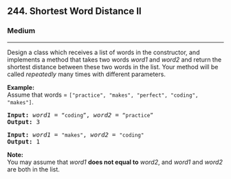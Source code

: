 <h2>244. Shortest Word Distance II</h2><h3>Medium</h3><hr><div><p>Design a class which receives a list of words in the constructor, and implements a method that takes two words <em>word1</em> and <em>word2</em> and return the shortest distance between these two words in the list. Your method will be called <em>repeatedly</em> many times with different parameters.&nbsp;</p>

<p><strong>Example:</strong><br>
Assume that words = <code>["practice", "makes", "perfect", "coding", "makes"]</code>.</p>

<pre><b>Input:</b> <em>word1</em> = <code>“coding”</code>, <em>word2</em> = <code>“practice”</code>
<b>Output:</b> 3
</pre>

<pre><b>Input:</b> <em>word1</em> = <code>"makes"</code>, <em>word2</em> = <code>"coding"</code>
<b>Output:</b> 1</pre>

<p><strong>Note:</strong><br>
You may assume that <em>word1</em> <strong>does not equal to</strong> <em>word2</em>, and <em>word1</em> and <em>word2</em> are both in the list.</p>
</div>